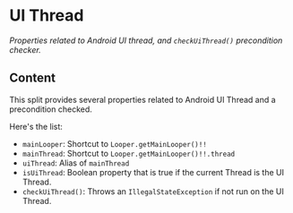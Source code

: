# UI Thread

*Properties related to Android UI thread, and `checkUiThread()` precondition
checker.*

## Content

This split provides several properties related to Android UI Thread and a
precondition checked.

Here's the list:

* `mainLooper`: Shortcut to `Looper.getMainLooper()!!`
* `mainThread`:  Shortcut to `Looper.getMainLooper()!!.thread`
* `uiThread`: Alias of `mainThread`
* `isUiThread`: Boolean property that is true if the current Thread is the UI
Thread.
* `checkUiThread()`: Throws an `IllegalStateException` if not run on the UI
Thread.
